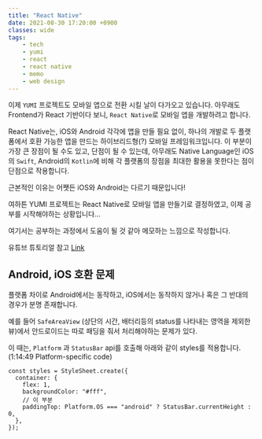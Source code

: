 ```yaml
---
title: "React Native"
date: 2021-08-30 17:20:00 +0900
classes: wide
tags:
    - tech
    - yumi
    - react
    - react native
    - memo
    - web design
---
```


이제 `YUMI` 프로젝트도 모바일 앱으로 전환 시킬 날이 다가오고 있습니다. 아무래도 Frontend가 React 기반이다 보니, `React Native`로 모바일 앱을 개발하려고 합니다.

React Native는, iOS와 Android 각각에 앱을 만들 필요 없이, 하나의 개발로 두 플랫폼에서 호환 가능한 앱을 만드는 하이브리드형(?) 모바일 프레임워크입니다. 이 부분이 가장 큰 장점이 될 수도 있고, 단점이 될 수 있는데, 아무래도 Native Language인 iOS의 `Swift`, Android의 `Kotlin`에 비해 각 플랫폼의 장점을 최대한 활용을 못한다는 점이 단점으로 작용합니다.

근본적인 이유는 어쨋든 iOS와 Android는 다르기 때문입니다!

여하튼 YUMI 프로젝트는 React Native로 모바일 앱을 만들기로 결정하였고, 이제 공부를 시작해야하는 상황입니다...

여기서는 공부하는 과정에서 도움이 될 것 같아 메모하는 느낌으로 작성합니다.

유튜브 튜토리얼 참고 [Link](https://www.youtube.com/watch?v=0-S5a0eXPoc)

## Android, iOS 호환 문제

플랫폼 차이로 Android에서는 동작하고, iOS에서는 동작하지 않거나 혹은 그 반대의 경우가 분명 존재합니다.

예를 들어 `SafeAreaView` (상단의 시간, 배터리등의 status를 나타내는 영역을 제외한 뷰)에서 안드로이드는 따로 패딩을 줘서 처리해야하는 문제가 있다.

이 때는, `Platform` 과 `StatusBar` api를 호출해 아래와 같이 styles를 적용합니다. (1:14:49 Platform-specific code)

```react
const styles = StyleSheet.create({
  container: {
    flex: 1,
    backgroundColor: "#fff",
    // 이 부분
    paddingTop: Platform.OS === "android" ? StatusBar.currentHeight : 0,
  },
});
```

